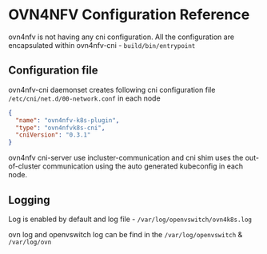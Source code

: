 # OVN4NFV Configuration Reference

ovn4nfv is not having any cni configuration. All the configuration are encapsulated within ovn4nfv-cni - `build/bin/entrypoint`

## Configuration file

ovn4nfv-cni daemonset creates following cni configuration file `/etc/cni/net.d/00-network.conf` in each node

```json
{
  "name": "ovn4nfv-k8s-plugin",
  "type": "ovn4nfvk8s-cni",
  "cniVersion": "0.3.1"
}
```

ovn4nfv cni-server use incluster-communication and cni shim uses the out-of-cluster
communication using the auto generated kubeconfig in each node.

## Logging

Log is enabled by default and log file - `/var/log/openvswitch/ovn4k8s.log`

ovn log and openvswitch log can be find in the `/var/log/openvswitch` & `/var/log/ovn`
